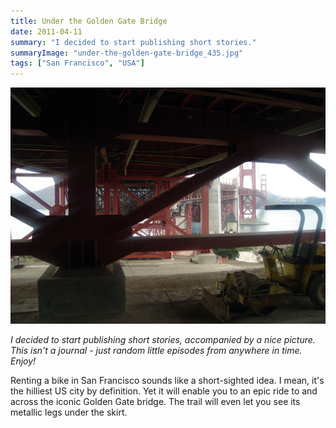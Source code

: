 ```yaml
---
title: Under the Golden Gate Bridge
date: 2011-04-11
summary: "I decided to start publishing short stories."
summaryImage: "under-the-golden-gate-bridge_435.jpg"
tags: ["San Francisco", "USA"]
---
```


![Under the Golden Gate Bridge](under-the-golden-gate-bridge_435.jpg)

_I decided to start publishing short stories, accompanied by a nice picture. This isn't a journal - just random little episodes from anywhere in time. Enjoy!_

Renting a bike in San Francisco sounds like a short-sighted idea. I mean, it's the hilliest US city by definition. Yet it will enable you to an epic ride to and across the iconic Golden Gate bridge. The trail will even let you see its metallic legs under the skirt.